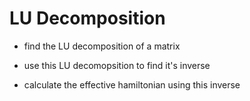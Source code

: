 LU Decomposition
=================

* find the LU decomposition of a matrix

* use this LU decomopsition to find it's inverse

* calculate the effective hamiltonian using this inverse
